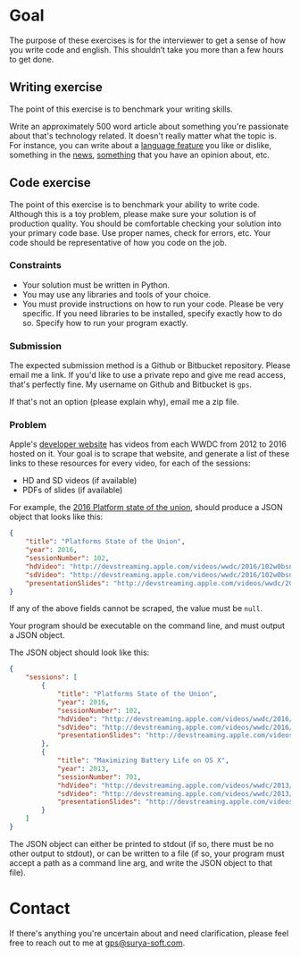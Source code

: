 # Goal

The purpose of these exercises is for the interviewer to get a sense of how you write code and english. This shouldn’t take you more than a few hours to get done.


## Writing exercise

The point of this exercise is to benchmark your writing skills.

Write an approximately 500 word article about something you're passionate about that's technology related. It doesn't really matter what the topic is. For instance, you can write about a [language feature](https://docs.python.org/3/library/asyncio-task.html) you like or dislike, something in the [news](https://www.macstories.net/ios/whatsapp-adds-siri-and-callkit-integration-for-ios-10/), [something](http://daringfireball.net/2014/11/native_apps_are_part_of_the_web) that you have an opinion about, etc.


## Code exercise

The point of this exercise is to benchmark your ability to write code. Although this is a toy problem, please make sure your solution is of production quality. You should be comfortable checking your solution into your primary code base. Use proper names, check for errors, etc. Your code should be representative of how you code on the job.


### Constraints

- Your solution must be written in Python.
- You may use any libraries and tools of your choice.
- You must provide instructions on how to run your code. Please be very specific. If you need libraries to be installed, specify exactly how to do so. Specify how to run your program exactly.


### Submission

The expected submission method is a Github or Bitbucket repository. Please email me a link. If you'd like to use a private repo and give me read access, that's perfectly fine. My username on Github and Bitbucket is `gps`.

If that's not an option (please explain why), email me a zip file.


### Problem

Apple's [developer website](https://developer.apple.com/videos/) has videos from each WWDC from 2012 to 2016 hosted on it. Your goal is to scrape that website, and generate a list of these links to these resources for every video, for each of the sessions:

- HD and SD videos (if available)
- PDFs of slides (if available)

For example, the [2016 Platform state of the union](https://developer.apple.com/videos/play/wwdc2016/102/), should produce a JSON object that looks like this:

```json
{
    "title": "Platforms State of the Union",
    "year": 2016,
    "sessionNumber": 102,
    "hdVideo": "http://devstreaming.apple.com/videos/wwdc/2016/102w0bsn0ge83qfv7za/102/102_hd_platforms_state_of_the_union.mp4?dl=1",
    "sdVideo": "http://devstreaming.apple.com/videos/wwdc/2016/102w0bsn0ge83qfv7za/102/102_sd_platforms_state_of_the_union.mp4?dl=1",
    "presentationSlides": "http://devstreaming.apple.com/videos/wwdc/2016/102w0bsn0ge83qfv7za/102/102_platforms_state_of_the_union.pdf"
}
```

If any of the above fields cannot be scraped, the value must be `null`.

Your program should be executable on the command line, and must output a JSON object.

The JSON object should look like this:

```json
{
    "sessions": [
        {
            "title": "Platforms State of the Union",
            "year": 2016,
            "sessionNumber": 102,
            "hdVideo": "http://devstreaming.apple.com/videos/wwdc/2016/102w0bsn0ge83qfv7za/102/102_hd_platforms_state_of_the_union.mp4?dl=1",
            "sdVideo": "http://devstreaming.apple.com/videos/wwdc/2016/102w0bsn0ge83qfv7za/102/102_sd_platforms_state_of_the_union.mp4?dl=1",
            "presentationSlides": "http://devstreaming.apple.com/videos/wwdc/2016/102w0bsn0ge83qfv7za/102/102_platforms_state_of_the_union.pdf"
        },
        {
            "title": "Maximizing Battery Life on OS X",
            "year": 2013,
            "sessionNumber": 701,
            "hdVideo": "http://devstreaming.apple.com/videos/wwdc/2013/701xbx2xqblo39z6tpbdrcz/701/701-HD.mov?dl=1",
            "sdVideo": "http://devstreaming.apple.com/videos/wwdc/2013/701xbx2xqblo39z6tpbdrcz/701/701-SD.mov?dl=1",
            "presentationSlides": "http://devstreaming.apple.com/videos/wwdc/2013/701xbx2xqblo39z6tpbdrcz/701/701.pdf"
        }
    ]
}
```

The JSON object can either be printed to stdout (if so, there must be no other output to stdout), or can be written to a file (if so, your program must accept a path as a command line arg, and write the JSON object to that file).


# Contact

If there's anything you're uncertain about and need clarification, please feel free to reach out to me at gps@surya-soft.com.
